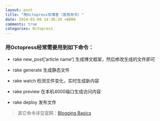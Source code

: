 ```yaml
---
layout: post
title: "用Octopress写博客（常用命令）"
date: 2014-05-08 14:38:29 +0800
comments: true
categories: Octopress
---
```

### 用Octopress经常需要用到如下命令：

* rake new_post[’article name‘] 生成博文框架，然后修改生成的文件即可
 
* rake generate 生成静态文件
 
* rake watch 检测文件变化，实时生成新内容
 
* rake preview 在本机4000端口生成访问内容
 
* rake deploy 发布文件

> 其它命令详见官网：[Blogging Basics](http://octopress.org/docs/blogging/)